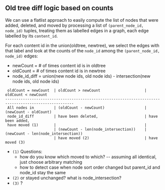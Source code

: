 

## Old tree diff logic based on counts

We can use a flatlist approach to easily compute the list of nodes that were added,
deleted, and moved by processing a list of `(parent_node_id, node_id)` tuples,
treating them as labelled edges in a graph, each edge labelled by its `content_id`.

For each content id in the union(oldtree, newtree), we select the edges with that
label and look at the counts of the `node_id` among the `(parent_node_id, node_id)` edges:
  - newCount = # of times content id is in oldtree
  - oldCount = # of times content id is in newtree
  - node_id_diff = union(new node ids, old node ids) - intersection(new node ids, old node ids)


```
 oldCount = newCount  | oldCount > newCount                    | oldCount < newCount
-----------------------------------------------------------------------------------------------------
 All nodes in         | (oldCount - newCount)                  | (newCount - oldCount)
 node_id_diff         | have been deleted,                     | have been added,
 have moved (1)       |                                        |
                      | (newCount - len(node_intersection))    | (newCount - len(node_intersection))
                      | have moved (2)                         | have moved (3)
```



 - `(1)` Questions:
    - how do you know which moved to which? -- assuming all identical, just choose arbitrary matching
    - how to detect case when node sort order changed but parent_id and node_id stay the same
 - `(2)` or stayed unchanged? what is node_intersection?
 - `(3)` ?
 
 
 
